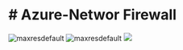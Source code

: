 <h1># Azure-Networ Firewall</h1>
<img class="alignnone size-full wp-image-4556" src="https://github.com/khanasif1/Azure-Network-Firewall/blob/main/images/HubSpokePeered.PNG" alt="maxresdefault" />
<img class="alignnone size-full wp-image-4556" src="https://github.com/khanasif1/Azure-Network-Firewall/blob/main/images/HubSpokeRouting&Firewall.PNG" alt="maxresdefault" />


<a href="https://portal.azure.com/#create/Microsoft.Template/uri/https%3A%2F%2Fraw.githubusercontent.com%2Fkhanasif1%2FAzure-Network-Firewall%2Fmain%2FARM%2Ftemplate.json" target="_blank">
  <img src="https://aka.ms/deploytoazurebutton"/>
</a>